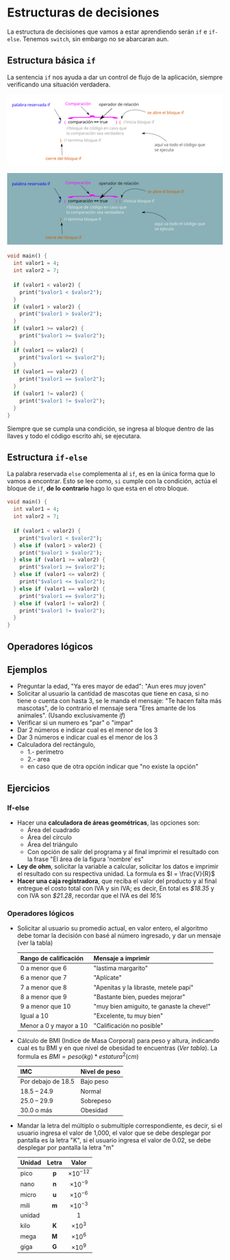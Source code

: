 # Estructuras de decisiones

La estructura de decisiones que vamos a estar aprendiendo serán `if` e `if-else`. Tenemos `switch`, sin embargo no se abarcaran aun.

## Estructura básica `if`

La sentencia `if` nos ayuda a dar un control de flujo de la aplicación, siempre verificando una situación verdadera. 

![if basico](../assets/if_basico.png#only-light)

![if basico](../assets/if_basico_dark.png#only-dark)

```dart
void main() {
  int valor1 = 4;
  int valor2 = 7;

  if (valor1 < valor2) {
    print("$valor1 < $valor2");
  }
  if (valor1 > valor2) {
    print("$valor1 > $valor2");
  }
  if (valor1 >= valor2) {
    print("$valor1 >= $valor2");
  }
  if (valor1 <= valor2) {
    print("$valor1 <= $valor2");
  }
  if (valor1 == valor2) {
    print("$valor1 == $valor2");
  }
  if (valor1 != valor2) {
    print("$valor1 != $valor2");
  }
}
```

Siempre que se cumpla una condición, se ingresa al bloque dentro de las llaves y todo el código escrito ahi, se ejecutara.

## Estructura `if-else`

La palabra reservada `else` complementa al `if`, es en la única forma que lo vamos a encontrar.
Esto se lee como, `si` cumple con la condición, actúa el bloque de `if`, **de lo contrario** hago lo que esta en el otro bloque.

<!-- TODO: agregar una imagen con la estructura-->

```dart
void main() {
  int valor1 = 4;
  int valor2 = 7;

  if (valor1 < valor2) {
    print("$valor1 < $valor2");
  } else if (valor1 > valor2) {
    print("$valor1 > $valor2");
  } else if (valor1 >= valor2) {
    print("$valor1 >= $valor2");
  } else if (valor1 <= valor2) {
    print("$valor1 <= $valor2");
  } else if (valor1 == valor2) {
    print("$valor1 == $valor2");
  } else if (valor1 != valor2) {
    print("$valor1 != $valor2");
  }
}

```
## Operadores lógicos


## Ejemplos

- Preguntar la edad, "Ya eres mayor de edad": "Aun eres muy joven"
- Solicitar al usuario la cantidad de mascotas que tiene en casa, si no tiene o cuenta con hasta 3, se le manda el mensaje: "Te hacen falta más mascotas", de lo contrario el mensaje sera "Eres amante de los animales". (Usando exclusivamente *if*)
- Verificar si un numero es "par" o "impar"
- Dar 2 números e indicar cual es el menor de los 3
- Dar 3 números e indicar cual es el menor de los 3
- Calculadora del rectángulo,
    - 1.- perímetro
    - 2.- area
    - en caso que de otra opción indicar que "no existe la opción"

## Ejercicios

### If-else

- Hacer una **calculadora de áreas geométricas**, las opciones son:
    - Área del cuadrado
    - Área del círculo
    - Área del triángulo
    - Con opción de salir del programa y al final imprimir el resultado con la frase "El área de la figura 'nombre' es"
- **Ley de ohm**, solicitar la variable a calcular, solicitar los datos e imprimir el resultado con su respectiva unidad. La formula es $I = \frac{V}{R}$
- **Hacer una caja registradora**, que reciba el valor del producto y al final entregue el costo total con IVA y sin IVA; es decir, En total es *\$18.35* y con IVA son *\$21.28*, recordar que el IVA es del *16%*


### Operadores lógicos

- Solicitar al usuario su promedio actual, en valor entero, el algoritmo debe tomar la decisión con basé al número ingresado, y dar un mensaje (ver la tabla)

    | Rango de calificación  | Mensaje a imprimir                        |
    | ---------------------- | ----------------------------------------- |
    | 0 a menor que 6        | "lastima margarito"                       |
    | 6 a menor que 7        | "Aplícate"                                |
    | 7 a menor que 8        | "Apenitas y la libraste, metele papí"     |
    | 8 a menor que 9        | "Bastante bien, puedes mejorar"           |
    | 9 a menor que 10       | "muy bien amiguito, te ganaste la cheve!" |
    | Igual a 10             | "Excelente, tu muy bien"                  |
    | Menor a 0 y mayor a 10 | "Calificación no posible"                 |

- Cálculo de BMI (Indice de Masa Corporal) para peso y altura, indicando cual es tu BMI y en que nivel de obesidad te encuentras (*Ver tabla*). La formula es $BMI = peso (kg) * estatura^2 (cm)$
   
    | IMC                | Nivel de peso |
    | ------------------ | ------------- |
    | Por debajo de 18.5 | Bajo peso     |
    | 18.5 – 24.9        | Normal        |
    | 25.0 – 29.9        | Sobrepeso     |
    | 30.0 o más         | Obesidad      |

- Mandar la letra del múltiplo o submultiple correspondiente, es decir, si el usuario ingresa el valor de 1,000, el valor que se debe desplegar por pantalla es la letra "K", si el usuario ingresa el valor de 0.02, se debe desplegar por pantalla la letra "m"      
    
    | Unidad | Letra |       Valor       |
    | ------ | :---: | :---------------: |
    | pico   | **p** | $\times 10^{-12}$ |
    | nano   | **n** | $\times 10^{-9}$  |
    | micro  | **u** | $\times 10^{-6}$  |
    | mili   | **m** | $\times 10^{-3}$  |
    | unidad |       |         1         |
    | kilo   | **K** |  $\times 10^{3}$  |
    | mega   | **M** |  $\times 10^{6}$  |
    | giga   | **G** |  $\times 10^{9}$  |
